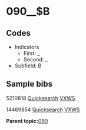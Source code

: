 # 090\_\_$B

## Codes

-   Indicators
    -   First: \_
    -   Second: \_
-   Subfield: B

## Sample bibs

5210818 [Quicksearch](https://search.library.yale.edu/catalog/5210818) [VXWS](http://prodorbis.library.yale.edu:7014/vxws/GetHoldingsService?bibId=5210818)

14469854 [Quicksearch](https://search.library.yale.edu/catalog/14469854) [VXWS](http://prodorbis.library.yale.edu:7014/vxws/GetHoldingsService?bibId=14469854)

**Parent topic:**[090](../../tags/090/090.md)

